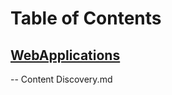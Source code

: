 # Table of Contents<br>
## [WebApplications](https://github.com/cse001/Programming/tree/main/WebApplications)<br>
-- Content Discovery.md<br>
